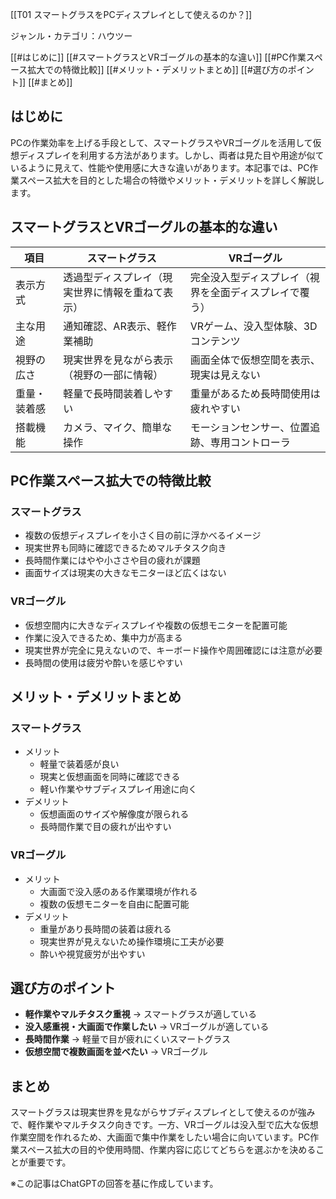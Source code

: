 [[T01  スマートグラスをPCディスプレイとして使えるのか？]]

ジャンル・カテゴリ：ハウツー

[[#はじめに]]
[[#スマートグラスとVRゴーグルの基本的な違い]]
[[#PC作業スペース拡大での特徴比較]]
[[#メリット・デメリットまとめ]]
[[#選び方のポイント]]
[[#まとめ]]

## はじめに
PCの作業効率を上げる手段として、スマートグラスやVRゴーグルを活用して仮想ディスプレイを利用する方法があります。しかし、両者は見た目や用途が似ているように見えて、性能や使用感に大きな違いがあります。本記事では、PC作業スペース拡大を目的とした場合の特徴やメリット・デメリットを詳しく解説します。

## スマートグラスとVRゴーグルの基本的な違い
| 項目 | スマートグラス | VRゴーグル |
|------|----------------|------------|
| 表示方式 | 透過型ディスプレイ（現実世界に情報を重ねて表示） | 完全没入型ディスプレイ（視界を全面ディスプレイで覆う） |
| 主な用途 | 通知確認、AR表示、軽作業補助 | VRゲーム、没入型体験、3Dコンテンツ |
| 視野の広さ | 現実世界を見ながら表示（視野の一部に情報） | 画面全体で仮想空間を表示、現実は見えない |
| 重量・装着感 | 軽量で長時間装着しやすい | 重量があるため長時間使用は疲れやすい |
| 搭載機能 | カメラ、マイク、簡単な操作 | モーションセンサー、位置追跡、専用コントローラ |

## PC作業スペース拡大での特徴比較

### スマートグラス
- 複数の仮想ディスプレイを小さく目の前に浮かべるイメージ
- 現実世界も同時に確認できるためマルチタスク向き
- 長時間作業にはやや小ささや目の疲れが課題
- 画面サイズは現実の大きなモニターほど広くはない

### VRゴーグル
- 仮想空間内に大きなディスプレイや複数の仮想モニターを配置可能
- 作業に没入できるため、集中力が高まる
- 現実世界が完全に見えないので、キーボード操作や周囲確認には注意が必要
- 長時間の使用は疲労や酔いを感じやすい

## メリット・デメリットまとめ

### スマートグラス
- メリット
  - 軽量で装着感が良い
  - 現実と仮想画面を同時に確認できる
  - 軽い作業やサブディスプレイ用途に向く
- デメリット
  - 仮想画面のサイズや解像度が限られる
  - 長時間作業で目の疲れが出やすい

### VRゴーグル
- メリット
  - 大画面で没入感のある作業環境が作れる
  - 複数の仮想モニターを自由に配置可能
- デメリット
  - 重量があり長時間の装着は疲れる
  - 現実世界が見えないため操作環境に工夫が必要
  - 酔いや視覚疲労が出やすい

## 選び方のポイント
- **軽作業やマルチタスク重視** → スマートグラスが適している
- **没入感重視・大画面で作業したい** → VRゴーグルが適している
- **長時間作業** → 軽量で目が疲れにくいスマートグラス
- **仮想空間で複数画面を並べたい** → VRゴーグル

## まとめ
スマートグラスは現実世界を見ながらサブディスプレイとして使えるのが強みで、軽作業やマルチタスク向きです。一方、VRゴーグルは没入型で広大な仮想作業空間を作れるため、大画面で集中作業をしたい場合に向いています。PC作業スペース拡大の目的や使用時間、作業内容に応じてどちらを選ぶかを決めることが重要です。

※この記事はChatGPTの回答を基に作成しています。